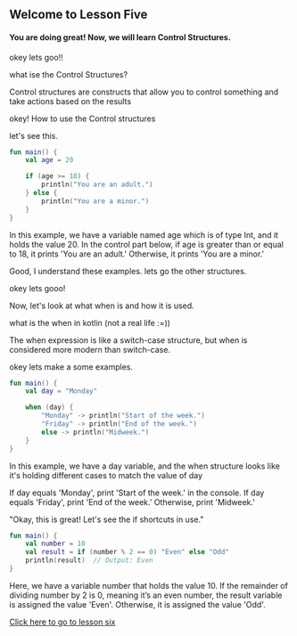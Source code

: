 ## Welcome to Lesson Five

#### You are doing great! Now, we will learn Control Structures.

okey lets goo!!

what ise the Control Structures?

Control structures are constructs that allow you to control something and take actions based on the results

okey! How to use the Control structures

let's see this.


```kotlin
fun main() {
    val age = 20

    if (age >= 18) {
        println("You are an adult.")
    } else {
        println("You are a minor.")
    }
}
```
In this example, we have a variable named age which is of type Int, and it holds the value 20. In the control part below, if age is greater than or equal to 18, it prints 'You are an adult.' Otherwise, it prints 'You are a minor.'

Good, I understand these examples.
lets go the other structures.

okey lets gooo!

Now, let's look at what when is and how it is used.

what is the when in kotlin (not a real life :=))

The when expression is like a switch-case structure, but when is considered more modern than switch-case.

okey lets make a some examples.

```kotlin
fun main() {
    val day = "Monday"

    when (day) {
        "Monday" -> println("Start of the week.")
        "Friday" -> println("End of the week.")
        else -> println("Midweek.")
    }
}
```
In this example, we have a day variable, and the when structure looks like it's holding different cases to match the value of day

If day equals 'Monday', print 'Start of the week.' in the console. If day equals 'Friday', print 'End of the week.' Otherwise, print 'Midweek.'

"Okay, this is great! Let's see the if shortcuts in use."

```kotlin
fun main() {
    val number = 10
    val result = if (number % 2 == 0) "Even" else "Odd"
    println(result)  // Output: Even
}
```
Here, we have a variable number that holds the value 10. If the remainder of dividing number by 2 is 0, meaning it’s an even number, the result variable is assigned the value 'Even'. Otherwise, it is assigned the value 'Odd'.

[Click here to go to lesson six](https://github.com/ozaiithejava/Kotlin-Epsolide/blob/main/lessons/lesson6.md)
